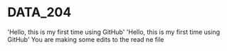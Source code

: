# DATA_204
'Hello, this is my first time using GitHub'
'Hello, this is my first time using GitHub'
You are making some edits to the read ne file
